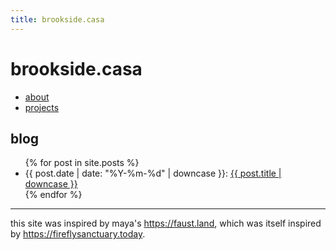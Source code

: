 ```yaml
---
title: brookside.casa
---
```


# brookside.casa

- [about](/about.html)
- [projects](/projects.html)

## blog

<ul>
	{% for post in site.posts %}
		<li>
			{{ post.date | date: "%Y-%m-%d" | downcase }}: <a href="{{ post.url }}">{{ post.title | downcase }}</a>
		</li>
	{% endfor %}
</ul>

---

this site was inspired by maya's <https://faust.land>, which was itself inspired by <https://fireflysanctuary.today>.

